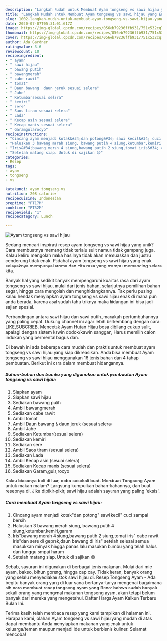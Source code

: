 ```yaml
---
description: "Langkah Mudah untuk Membuat Ayam tongseng vs sawi hijau yang Enak"
title: "Langkah Mudah untuk Membuat Ayam tongseng vs sawi hijau yang Enak"
slug: 1002-langkah-mudah-untuk-membuat-ayam-tongseng-vs-sawi-hijau-yang-enak
date: 2020-07-07T05:31:01.617Z
image: https://img-global.cpcdn.com/recipes/056eb79236ffb931/751x532cq70/ayam-tongseng-vs-sawi-hijau-foto-resep-utama.jpg
thumbnail: https://img-global.cpcdn.com/recipes/056eb79236ffb931/751x532cq70/ayam-tongseng-vs-sawi-hijau-foto-resep-utama.jpg
cover: https://img-global.cpcdn.com/recipes/056eb79236ffb931/751x532cq70/ayam-tongseng-vs-sawi-hijau-foto-resep-utama.jpg
author: Ada Gardner
ratingvalue: 3.6
reviewcount: 10
recipeingredient:
- " ayam"
- " sawi hijau"
- " bawang putih"
- " bawangmerah"
- " cabe rawit"
- " tomat"
- " Daun bawang  daun jeruk sesuai selera"
- " Jahe"
- " Ketumbarsesuai selera"
- " kemiri"
- " sere"
- " Saos tiram sesuai selera"
- " Lada"
- " Kecap asin sesuai selera"
- " Kecap manis sesuai selera"
- " Garamgularocyo"
recipeinstructions:
- "Cincang ayam menjadi kotak&#34;dan potong&#34; sawi kecil&#34; cuci sampai bersih"
- "Haluskan 3 bawang merah siung, bawang putih 4 siung,ketumbar,kemiri,garam"
- "Iris&#34;bawang merah 4 siung,bawang putih 2 siung,tomat iris&#34; cabe rawit iris&#34;dan sere di geprek,daun bawang di iris&#34; setelah selesai semua masukkan minyak hingga panas lalu masukan bumbu yang telah halus dan tunggu smpai harum"
- "Setelah matang siap. Untuk di sajikan 😄"
categories:
- Resep
tags:
- ayam
- tongseng
- vs

katakunci: ayam tongseng vs 
nutrition: 208 calories
recipecuisine: Indonesian
preptime: "PT17M"
cooktime: "PT32M"
recipeyield: "1"
recipecategory: Lunch

---
```



![Ayam tongseng vs sawi hijau](https://img-global.cpcdn.com/recipes/056eb79236ffb931/751x532cq70/ayam-tongseng-vs-sawi-hijau-foto-resep-utama.jpg)

Sedang mencari inspirasi resep ayam tongseng vs sawi hijau yang unik? Cara membuatnya memang tidak terlalu sulit namun tidak gampang juga. Kalau keliru mengolah maka hasilnya tidak akan memuaskan dan justru cenderung tidak enak. Padahal ayam tongseng vs sawi hijau yang enak selayaknya mempunyai aroma dan cita rasa yang mampu memancing selera kita.

Banyak hal yang sedikit banyak mempengaruhi kualitas rasa dari ayam tongseng vs sawi hijau, mulai dari jenis bahan, selanjutnya pemilihan bahan segar, hingga cara mengolah dan menghidangkannya. Tak perlu pusing kalau hendak menyiapkan ayam tongseng vs sawi hijau enak di mana pun anda berada, karena asal sudah tahu triknya maka hidangan ini bisa jadi sajian spesial.

Perbandingan antara sawi hijau dan sawi putih.,manakah pertumbuhannya yang paling cepat. Dukung channel ini agar lebih berkembang dengan cara: LIKE,SUBCRIEB. Mencetak Ayam Hutan Hijau bosa dibilang cukup sulit, apalagi dengan sistem kawin dodok/kawin sanggan, Harus memilih calon indukan yang bermental bagus dan.


Di bawah ini ada beberapa cara mudah dan praktis untuk membuat ayam tongseng vs sawi hijau yang siap dikreasikan. Anda bisa membuat Ayam tongseng vs sawi hijau menggunakan 16 jenis bahan dan 4 tahap pembuatan. Berikut ini cara dalam membuat hidangannya.

<!--inarticleads1-->

##### Bahan-bahan dan bumbu yang digunakan untuk pembuatan Ayam tongseng vs sawi hijau:

1. Siapkan  ayam
1. Siapkan  sawi hijau
1. Sediakan  bawang putih
1. Ambil  bawangmerah
1. Sediakan  cabe rawit
1. Ambil  tomat
1. Ambil  Daun bawang &amp; daun jeruk (sesuai selera)
1. Ambil  Jahe
1. Sediakan  Ketumbar(sesuai selera)
1. Sediakan  kemiri
1. Sediakan  sere
1. Ambil  Saos tiram (sesuai selera)
1. Sediakan  Lada
1. Ambil  Kecap asin (sesuai selera)
1. Sediakan  Kecap manis (sesuai selera)
1. Sediakan  Garam,gula,rocyo


Kalau biasanya beli di luar, coba sesekali buat. Membuat Tongseng Ayam untuk makan malam? Langsung kumpulkan bahan-bahannya, dan buat resepnya di. Jika dipikir-pikir, sawi hijau adalah sayuran yang paling &#39;eksis&#39;. 

<!--inarticleads2-->

##### Cara membuat Ayam tongseng vs sawi hijau:

1. Cincang ayam menjadi kotak&#34;dan potong&#34; sawi kecil&#34; cuci sampai bersih
1. Haluskan 3 bawang merah siung, bawang putih 4 siung,ketumbar,kemiri,garam
1. Iris&#34;bawang merah 4 siung,bawang putih 2 siung,tomat iris&#34; cabe rawit iris&#34;dan sere di geprek,daun bawang di iris&#34; setelah selesai semua masukkan minyak hingga panas lalu masukan bumbu yang telah halus dan tunggu smpai harum
1. Setelah matang siap. Untuk di sajikan 😄


Sebab, sayuran ini digunakan di berbagai jenis makanan. Mulai dari mie ayam, bakso, bihun goreng, hingga cap cay. Tidak heran, banyak orang yang selalu menyediakan stok sawi hijau di. Resep Tongseng Ayam - Ada begitu banyak orang yang di luar sana bertanya-tanya mengenai bagaimana sih cara membuat resep tongseng ayam yang Benar bahwa sudah banyak sekali orang yang mengenal makanan tongseng ayam, akan tetapi belum banyak dari mereka yang mengetahui. Daftar Harga Ayam Kalkun Terbaru Bulan Ini. 

Terima kasih telah membaca resep yang kami tampilkan di halaman ini. Harapan kami, olahan Ayam tongseng vs sawi hijau yang mudah di atas dapat membantu Anda menyiapkan makanan yang enak untuk keluarga/teman maupun menjadi ide untuk berbisnis kuliner. Selamat mencoba!
